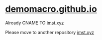# [demomacro.github.io](https://demomacro.github.io)

Already CNAME TO [imst.xyz](https://imst.xyz)

Please move to another repository [imst.xyz](https://github.com/DemoMacro/imst.xyz)

